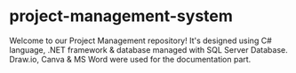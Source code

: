 # project-management-system
Welcome to our Project Management repository! It's designed using C# language, .NET framework &amp; database managed with SQL Server Database. Draw.io, Canva &amp; MS Word were used for the documentation part.
